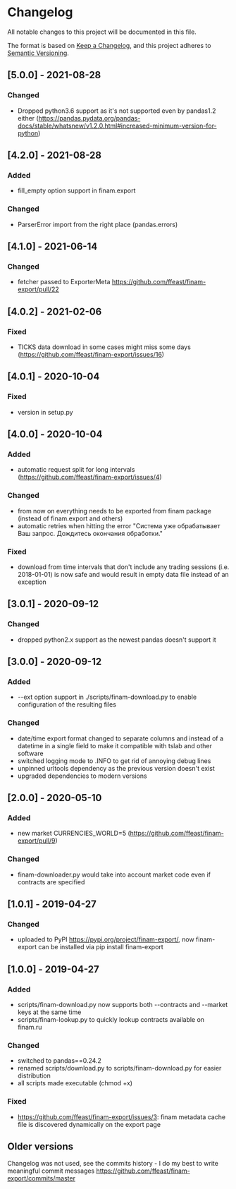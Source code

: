 # Changelog
All notable changes to this project will be documented in this file.

The format is based on [Keep a Changelog](https://keepachangelog.com/en/1.0.0/),
and this project adheres to [Semantic Versioning](https://semver.org/spec/v2.0.0.html).

## [5.0.0] - 2021-08-28
### Changed
- Dropped python3.6 support as it's not supported even by pandas1.2 either (https://pandas.pydata.org/pandas-docs/stable/whatsnew/v1.2.0.html#increased-minimum-version-for-python)

## [4.2.0] - 2021-08-28
### Added
- fill_empty option support in finam.export

### Changed
- ParserError import from the right place (pandas.errors)

## [4.1.0] - 2021-06-14
### Changed
- fetcher passed to ExporterMeta https://github.com/ffeast/finam-export/pull/22

## [4.0.2] - 2021-02-06
### Fixed
- TICKS data download in some cases might miss some days (https://github.com/ffeast/finam-export/issues/16)

## [4.0.1] - 2020-10-04
### Fixed
- version in setup.py

## [4.0.0] - 2020-10-04
### Added
- automatic request split for long intervals (https://github.com/ffeast/finam-export/issues/4)
### Changed
- from now on everything needs to be exported from finam package (instead of finam.export and others)
- automatic retries when hitting the error "Система уже обрабатывает Ваш запрос. Дождитесь окончания обработки."
### Fixed
- download from time intervals that don't include any trading sessions (i.e. 2018-01-01) is now safe and would result in empty data file instead of an exception

## [3.0.1] - 2020-09-12
### Changed
- dropped python2.x support as the newest pandas doesn't support it

## [3.0.0] - 2020-09-12
### Added
- --ext option support in ./scripts/finam-download.py to enable configuration of the resulting files
### Changed
- date/time export format changed to separate columns <DATE> and <TIME> instead of a datetime in a single <DATE> field to make it compatible with tslab and other software
- switched logging mode to .INFO to get rid of annoying debug lines
- unpinned urltools dependency as the previous version doesn't exist
- upgraded dependencies to modern versions

## [2.0.0] - 2020-05-10
### Added
- new market CURRENCIES_WORLD=5 (https://github.com/ffeast/finam-export/pull/9)
### Changed
- finam-downloader.py would take into account market code even if contracts are specified

## [1.0.1] - 2019-04-27
### Changed
- uploaded to PyPI https://pypi.org/project/finam-export/, now finam-export can be installed via pip install finam-export

## [1.0.0] - 2019-04-27
### Added
- scripts/finam-download.py now supports both --contracts and --market keys at the same time
- scripts/finam-lookup.py to quickly lookup contracts available on finam.ru

### Changed
- switched to pandas==0.24.2
- renamed scripts/download.py to scripts/finam-download.py for easier distribution
- all scripts made executable (chmod +x)

### Fixed
- https://github.com/ffeast/finam-export/issues/3: finam metadata cache file is discovered dynamically on the export page

## Older versions
Changelog was not used, see the commits history - I do my best to write meaningful commit messages https://github.com/ffeast/finam-export/commits/master
